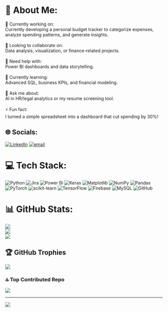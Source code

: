 # 💫 About Me:
🔭 Currently working on:<br>Currently developing a personal budget tracker to categorize expenses, analyze spending patterns, and generate insights.<br><br>👯 Looking to collaborate on:<br>Data analysis, visualization, or finance-related projects.<br><br>🤝 Need help with:<br>Power BI dashboards and data storytelling.<br><br>🌱 Currently learning:<br>Advanced SQL, business KPIs, and financial modeling.<br><br>💬 Ask me about:<br>AI in HR/legal analytics or my resume screening tool.<br><br>⚡ Fun fact:<br>I turned a simple spreadsheet into a dashboard that cut spending by 30%!


## 🌐 Socials:
[![LinkedIn](https://img.shields.io/badge/LinkedIn-%230077B5.svg?logo=linkedin&logoColor=white)](https://linkedin.com/in/https://www.linkedin.com/in/priya-dhaila-616016264/) [![email](https://img.shields.io/badge/Email-D14836?logo=gmail&logoColor=white)](mailto:priyadhaila71@gmail.com) 

# 💻 Tech Stack:
![Python](https://img.shields.io/badge/python-3670A0?style=for-the-badge&logo=python&logoColor=ffdd54) ![Jira](https://img.shields.io/badge/jira-%230A0FFF.svg?style=for-the-badge&logo=jira&logoColor=white) ![Power Bi](https://img.shields.io/badge/power_bi-F2C811?style=for-the-badge&logo=powerbi&logoColor=black) ![Keras](https://img.shields.io/badge/Keras-%23D00000.svg?style=for-the-badge&logo=Keras&logoColor=white) ![Matplotlib](https://img.shields.io/badge/Matplotlib-%23ffffff.svg?style=for-the-badge&logo=Matplotlib&logoColor=black) ![NumPy](https://img.shields.io/badge/numpy-%23013243.svg?style=for-the-badge&logo=numpy&logoColor=white) ![Pandas](https://img.shields.io/badge/pandas-%23150458.svg?style=for-the-badge&logo=pandas&logoColor=white) ![PyTorch](https://img.shields.io/badge/PyTorch-%23EE4C2C.svg?style=for-the-badge&logo=PyTorch&logoColor=white) ![scikit-learn](https://img.shields.io/badge/scikit--learn-%23F7931E.svg?style=for-the-badge&logo=scikit-learn&logoColor=white) ![TensorFlow](https://img.shields.io/badge/TensorFlow-%23FF6F00.svg?style=for-the-badge&logo=TensorFlow&logoColor=white) ![Firebase](https://img.shields.io/badge/firebase-a08021?style=for-the-badge&logo=firebase&logoColor=ffcd34) ![MySQL](https://img.shields.io/badge/mysql-4479A1.svg?style=for-the-badge&logo=mysql&logoColor=white) ![GitHub](https://img.shields.io/badge/github-%23121011.svg?style=for-the-badge&logo=github&logoColor=white)
# 📊 GitHub Stats:
![](https://github-readme-stats.vercel.app/api?username=Priyadhaila01&theme=dark&hide_border=false&include_all_commits=false&count_private=false)<br/>
![](https://nirzak-streak-stats.vercel.app/?user=Priyadhaila01&theme=dark&hide_border=false)<br/>
![](https://github-readme-stats.vercel.app/api/top-langs/?username=Priyadhaila01&theme=dark&hide_border=false&include_all_commits=false&count_private=false&layout=compact)

## 🏆 GitHub Trophies
![](https://github-profile-trophy.vercel.app/?username=Priyadhaila01&theme=radical&no-frame=false&no-bg=true&margin-w=4)

### 🔝 Top Contributed Repo
![](https://github-contributor-stats.vercel.app/api?username=Priyadhaila01&limit=5&theme=dark&combine_all_yearly_contributions=true)

---
[![](https://visitcount.itsvg.in/api?id=Priyadhaila01&icon=0&color=0)](https://visitcount.itsvg.in)

<!-- Proudly created with GPRM ( https://gprm.itsvg.in ) -->
